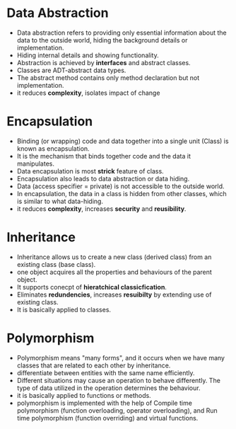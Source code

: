 # Data Abstraction 
- Data abstraction refers to providing only essential information about the data to the outside world, hiding the background details or implementation.
- Hiding internal details and showing functionality.
- Abstraction is achieved by __interfaces__ and abstract classes.
- Classes are ADT-abstract data types.
- The abstract method contains only method declaration but not implementation.
- it reduces __complexity__, isolates impact of change

# Encapsulation
- Binding (or wrapping) code and data together into a single unit (Class) is known as encapsulation.
- It is the mechanism that binds together code and the data it manipulates.
- Data encapsulation is most __strick__ feature of class.
- Encapsulation also leads to data abstraction or data hiding.
- Data (access specifier = private) is not accessible to the outside world.
- In encapsulation, the data in a class is hidden from other classes, which is similar to what data-hiding.
- it reduces __complexity__, increases __security__ and __reusibility__.

# Inheritance
- Inheritance allows us to create a new class (derived class) from an existing class (base class).
- one object acquires all the properties and behaviours of the parent object.
- It supports conecpt of __hieratchical classicfication__.
- Eliminates __redundencies__, increases __resuibilty__ by extending use of existing class.
- It is basically applied to classes.

# Polymorphism
- Polymorphism means "many forms", and it occurs when we have many classes that are related to each other by inheritance.
- differentiate between entities with the same name efficiently.
- Different situations may cause an operation to behave differently. The type of data utilized in the operation determines the behaviour.
-  it is basically applied to functions or methods.
- polymorphism is implemented with the help of Compile time polymorphism (function overloading, operator overloading), and Run time polymorphism (function overriding) and virtual functions.
